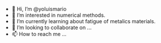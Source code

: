 - 👋 Hi, I’m @yoluismario
- 👀 I’m interested in numerical methods.
- 🌱 I’m currently learning about fatigue of metalics materials.
- 💞️ I’m looking to collaborate on ...
- 📫 How to reach me ...

<!---
yoluismario/yoluismario is a ✨ special ✨ repository because its `README.md` (this file) appears on your GitHub profile.
You can click the Preview link to take a look at your changes.
--->
